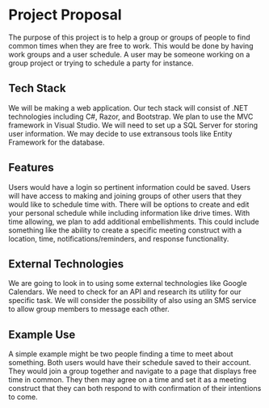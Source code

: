 # Project Proposal

The purpose of this project is to help a group or groups of people to find common times
when they are free to work. This would be done by having work groups and a user schedule.
A user may be someone working on a group project or trying to schedule a party for instance.

## Tech Stack

We will be making a web application. Our tech stack will consist of .NET technologies
including C#, Razor, and Bootstrap. We plan to use the MVC framework in 
Visual Studio. We will need to set up a SQL Server for storing user information.
We may decide to use extransous tools like Entity Framework for the database.

## Features

Users would have a login so pertinent information could be saved. Users will have access to 
making and joining groups of other users that they would like to schedule time with. There will be
options to create and edit your personal schedule while including information like drive times.
With time allowing, we plan to add additional embellishments. This could include something like
the ability to create a specific meeting construct with a location, time, notifications/reminders, 
and response functionality.

## External Technologies

We are going to look in to using some external technologies like Google Calendars. We need to check for
an API and research its utility for our specific task. We will consider the possibility of also using
an SMS service to allow group members to message each other.

## Example Use

A simple example might be two people finding a time to meet about something. Both users would have their schedule
saved to their account. They would join a group together and navigate to a page that displays free time in common.
They then may agree on a time and set it as a meeting construct that they can both respond to with confirmation of
their intentions to come.
